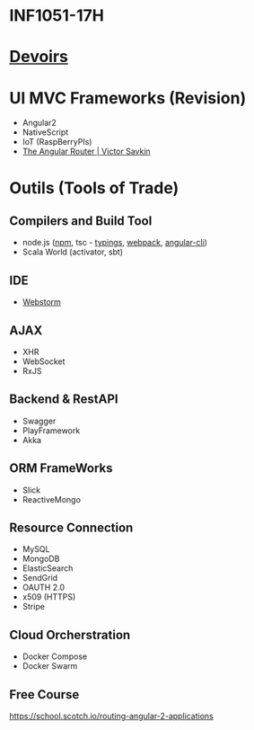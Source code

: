 # INF1051-17H

# [Devoirs](DEVOIRS.md) 

# UI MVC Frameworks (Revision)
- Angular2
- NativeScript
- IoT (RaspBerryPIs)
- [The Angular Router | Victor Savkin](https://www.youtube.com/watch?v=QLns6s02O48)


# Outils (Tools of Trade)
## Compilers and Build Tool
- node.js ([npm](https://developers.slashdot.org/story/17/01/14/0222245/nodejss-npm-is-now-the-largest-package-registry-in-the-world), tsc - [typings](https://blog.mariusschulz.com/2014/05/19/using-typescripts-type-definition-files-to-get-tooling-support-for-plain-javascript), [webpack](https://webpack.github.io), [angular-cli](https://cli.angular.io/))
- Scala World (activator, sbt)  
## IDE  
* [Webstorm](https://www.jetbrains.com/webstorm/)

## AJAX 
- XHR
- WebSocket
- RxJS

## Backend & RestAPI
- Swagger
- PlayFramework
- Akka

## ORM FrameWorks
- Slick
- ReactiveMongo

## Resource Connection
- MySQL
- MongoDB
- ElasticSearch
- SendGrid
- OAUTH 2.0
- x509 (HTTPS)
- Stripe

## Cloud Orcherstration
- Docker Compose
- Docker Swarm

## Free Course

https://school.scotch.io/routing-angular-2-applications
